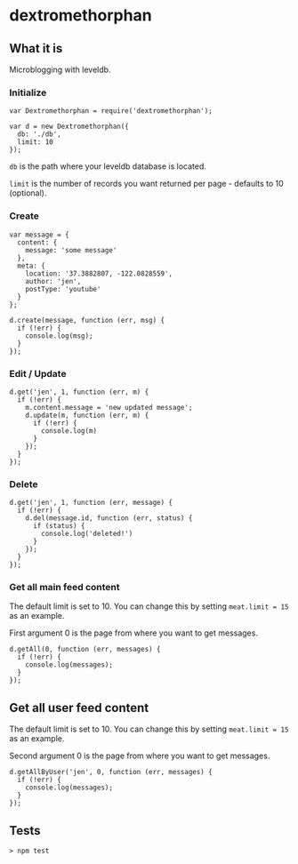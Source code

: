 # dextromethorphan

## What it is

Microblogging with leveldb.

### Initialize

    var Dextromethorphan = require('dextromethorphan');

    var d = new Dextromethorphan({
      db: './db',
      limit: 10
    });

`db` is the path where your leveldb database is located.

`limit` is the number of records you want returned per page - defaults to 10 (optional).

### Create

    var message = {
      content: {
        message: 'some message'
      },
      meta: {
        location: '37.3882807, -122.0828559',
        author: 'jen',
        postType: 'youtube'
      }
    };

    d.create(message, function (err, msg) {
      if (!err) {
        console.log(msg);
      }
    });

### Edit / Update

    d.get('jen', 1, function (err, m) {
      if (!err) {
        m.content.message = 'new updated message';
        d.update(m, function (err, m) {
          if (!err) {
            console.log(m)
          }
        });
      }
    });

### Delete

    d.get('jen', 1, function (err, message) {
      if (!err) {
        d.del(message.id, function (err, status) {
          if (status) {
            console.log('deleted!')
          }
        });
      }
    });

### Get all main feed content

The default limit is set to 10. You can change this by setting `meat.limit = 15` as an example.

First argument 0 is the page from where you want to get messages.

    d.getAll(0, function (err, messages) {
      if (!err) {
        console.log(messages);
      }
    });

## Get all user feed content

The default limit is set to 10. You can change this by setting `meat.limit = 15` as an example.

Second argument 0 is the page from where you want to get messages.

    d.getAllByUser('jen', 0, function (err, messages) {
      if (!err) {
        console.log(messages);
      }
    });

## Tests

    > npm test
